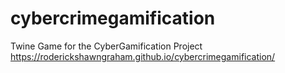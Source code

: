 # cybercrimegamification
Twine Game for the CyberGamification Project
https://roderickshawngraham.github.io/cybercrimegamification/ 
